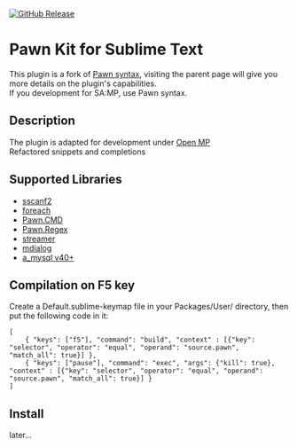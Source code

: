 [![GitHub Release](https://img.shields.io/github/v/release/punkochel/pawn-openmp-sublime-kit.svg)](https://github.com/punkochel/pawn-openmp-sublime-kit/releases/latest)
# Pawn Kit for Sublime Text
This plugin is a fork of [Pawn syntax](https://github.com/Southclaws/pawn-sublime-language), visiting the parent page will give you more details on the plugin's capabilities.  
If you development for SA:MP, use Pawn syntax.

## Description
The plugin is adapted for development under [Open MP](https://www.open.mp/)  
Refactored snippets and completions

## Supported Libraries
-	[sscanf2](https://github.com/Y-Less/sscanf)
-	[foreach](https://github.com/Open-GTO/foreach)
-	[Pawn.CMD](https://github.com/katursis/Pawn.CMD)
-	[Pawn.Regex](https://github.com/katursis/Pawn.Regex)
-	[streamer](https://github.com/samp-incognito/samp-streamer-plugin)
-	[mdialog](https://github.com/Open-GTO/mdialog)
-	[a_mysql v40+](https://github.com/pBlueG/SA-MP-MySQL)

## Compilation on F5 key
Create a Default.sublime-keymap file in your Packages/User/ directory, then put the following code in it:
```
[
    { "keys": ["f5"], "command": "build", "context" : [{"key": "selector", "operator": "equal", "operand": "source.pawn", "match_all": true}] },
    { "keys": ["pause"], "command": "exec", "args": {"kill": true}, "context" : [{"key": "selector", "operator": "equal", "operand": "source.pawn", "match_all": true}] }
]
```

## Install
later...

